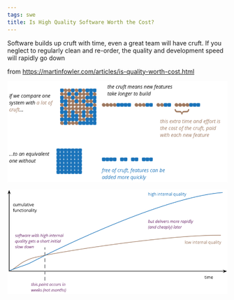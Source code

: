 ```yaml
---
tags: swe
title: Is High Quality Software Worth the Cost?
---
```


Software builds up cruft with time, even a great team will have cruft. If you neglect to regularly clean and re-order, the quality and development speed will rapidly go down  

from <https://martinfowler.com/articles/is-quality-worth-cost.html>

![](/static/img/cruft-impact.png)

![](/static/img/high-quality-goes-further.png)

